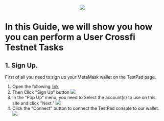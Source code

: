 <p align="center">
 <img src="https://i.postimg.cc/4xV0YcVk/398312834-1264357517679972-6145588202110043290-n.png"/></a>
</p>

# In this Guide, we will show you how you can perform a User Crossfi Testnet Tasks

## 1. Sign Up.

First of all you need to sign up your MetaMask wallet on the TestPad page.

1. Open the following [link](https://testpad.xfi.foundation/)
2. Then Click "Sign Up" button <img src="https://i.postimg.cc/k4Nr0ZTc/1.jpg"/></a>
3. In the "Pop Up" menu, you need to Select the account(s) to use on this site and click "Next." <img src="https://i.postimg.cc/Bn5VQDTS/2.jpg"/></a>
4. Click the "Connect" button to connect the TestPad console to our wallet. <img src="https://i.postimg.cc/sX8cJ9dR/3.jpg"/></a>
